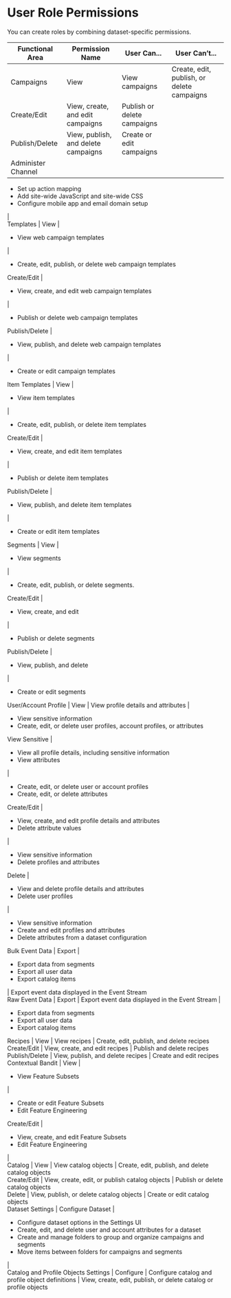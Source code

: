 

# User Role Permissions

You can create roles by combining dataset-specific permissions.

**Functional Area** |  **Permission Name** |  **User Can...** |  **User Can’t...**  
---|---|---|---  
Campaigns | View | View campaigns | Create, edit, publish, or delete campaigns  
Create/Edit | View, create, and edit campaigns | Publish or delete campaigns  
Publish/Delete | View, publish, and delete campaigns | Create or edit campaigns  
Administer Channel | 

  * Set up action mapping
  * Add site-wide JavaScript and site-wide CSS
  * Configure mobile app and email domain setup

|  
Templates | View | 

  * View web campaign templates

|

  * Create, edit, publish, or delete web campaign templates

  
Create/Edit | 

  * View, create, and edit web campaign templates

|

  * Publish or delete web campaign templates

  
Publish/Delete | 

  * View, publish, and delete web campaign templates

|

  * Create or edit campaign templates

  
Item Templates | View | 

  * View item templates 

|

  * Create, edit, publish, or delete item templates

  
Create/Edit | 

  * View, create, and edit item templates

|

  * Publish or delete item templates

  
Publish/Delete | 

  * View, publish, and delete item templates

|

  * Create or edit item templates

  
Segments | View | 

  * View segments

|

  * Create, edit, publish, or delete segments.

  
Create/Edit | 

  * View, create, and edit 

|

  * Publish or delete segments

  
Publish/Delete | 

  * View, publish, and delete

|

  * Create or edit segments

  
User/Account Profile | View | View profile details and attributes | 

  * View sensitive information
  * Create, edit, or delete user profiles, account profiles, or attributes

  
View Sensitive | 

  * View all profile details, including sensitive information
  * View attributes 

|

  * Create, edit, or delete user or account profiles
  * Create, edit, or delete attributes

  
Create/Edit | 

  * View, create, and edit profile details and attributes
  * Delete attribute values

|

  * View sensitive information
  * Delete profiles and attributes

  
Delete | 

  * View and delete profile details and attributes
  * Delete user profiles

|

  * View sensitive information
  * Create and edit profiles and attributes
  * Delete attributes from a dataset configuration

  
Bulk Event Data | Export | 

  * Export data from segments
  * Export all user data
  * Export catalog items

| Export event data displayed in the Event Stream  
Raw Event Data | Export | Export event data displayed in the Event Stream | 

  * Export data from segments
  * Export all user data
  * Export catalog items

  
Recipes | View | View recipes | Create, edit, publish, and delete recipes  
Create/Edit | View, create, and edit recipes | Publish and delete recipes  
Publish/Delete | View, publish, and delete recipes | Create and edit recipes  
Contextual Bandit | View | 

  * View Feature Subsets

|

  * Create or edit Feature Subsets
  * Edit Feature Engineering

  
Create/Edit | 

  * View, create, and edit Feature Subsets
  * Edit Feature Engineering

|  
Catalog | View | View catalog objects | Create, edit, publish, and delete catalog objects  
Create/Edit | View, create, edit, or publish catalog objects | Publish or delete catalog objects  
Delete | View, publish, or delete catalog objects | Create or edit catalog objects  
Dataset Settings | Configure Dataset | 

  * Configure dataset options in the Settings UI
  * Create, edit, and delete user and account attributes for a dataset
  * Create and manage folders to group and organize campaigns and segments
  * Move items between folders for campaigns and segments 

|  
Catalog and Profile Objects Settings | Configure | Configure catalog and profile object definitions | View, create, edit, publish, or delete catalog or profile objects

